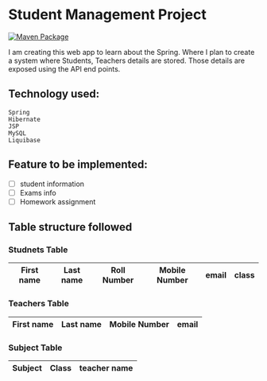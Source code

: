 # Student Management Project
[![Maven Package](https://github.com/keertirajmalik/student-management/actions/workflows/maven-publish.yml/badge.svg)](https://github.com/keertirajmalik/student-management/actions/workflows/maven-publish.yml)

I am creating this web app to learn about the Spring. Where I plan to create a system where Students, Teachers details are stored. Those details are exposed using the API end points.

## Technology used:
    Spring
    Hibernate
    JSP
    MySQL
    Liquibase

## Feature to be implemented:
   - [ ] student information 
   - [ ] Exams info
   - [ ] Homework assignment

## Table structure followed

### Studnets Table

| First name  | Last name  |  Roll Number | Mobile Number  |email   |class |
|---|---|---|---|---|---|

### Teachers Table

| First name  | Last name  |  Mobile Number  |email  |
|---|---|---|---|

### Subject Table

| Subject  | Class |  teacher name  |
|---|---|---|
